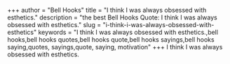 +++
author = "Bell Hooks"
title = "I think I was always obsessed with esthetics."
description = "the best Bell Hooks Quote: I think I was always obsessed with esthetics."
slug = "i-think-i-was-always-obsessed-with-esthetics"
keywords = "I think I was always obsessed with esthetics.,bell hooks,bell hooks quotes,bell hooks quote,bell hooks sayings,bell hooks saying,quotes, sayings,quote, saying, motivation"
+++
I think I was always obsessed with esthetics.
